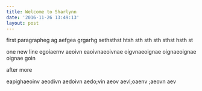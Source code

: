 ```yaml
---
title: Welcome to Sharlynn
date: '2016-11-26 13:49:13'
layout: post
---
```


<img src="{{ site.baseurl }}/forestryio/images/pic05-1.jpg" alt="" style="float: right;">

first paragrapheg ag aefgea grgarhg sethsthst htsh sth sth sth sthst hsth st

one new line egoiaernv aeoivn eaoivnaeoivnae oigvnaeoignae oignaeoignae oignae goin<!--more-->



after more

eapighaeoinv aeodivn aedoivn aedo;vin aeov
aevl;oaenv ;aeovn aev